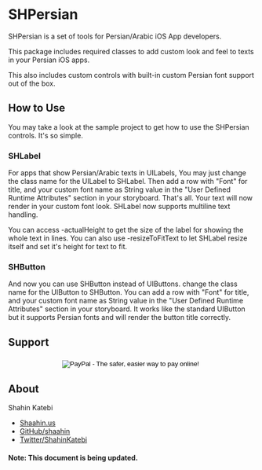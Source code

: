 SHPersian
=========


SHPersian is a set of tools for Persian/Arabic iOS App developers.

This package includes required classes to add custom look and feel to texts in your Persian iOS apps.

This also includes custom controls with built-in custom Persian font support out of the box.


## How to Use

You may take a look at the sample project to get how to use the SHPersian controls. It's so simple.

### SHLabel

For apps that show Persian/Arabic texts in UILabels, You may just change the class name for the UILabel to SHLabel. Then add a row with "Font" for title, and your custom font name as String value in the "User Defined Runtime Attributes" section in your storyboard. That's all. Your text will now render in your custom font look. SHLabel now supports multiline text handling.

You can access -actualHeight to get the size of the label for showing the whole text in lines. You can also use -resizeToFitText to let SHLabel resize itself and set it's height for text to fit.

### SHButton

And now you can use SHButton instead of UIButtons. change the class name for the UIButton to SHButton. You can add a row with "Font" for title, and your custom font name as String value in the "User Defined Runtime Attributes" section in your storyboard. It works like the standard UIButton but it supports Persian fonts and will render the button title correctly.  



## Support

<form action="https://www.paypal.com/cgi-bin/webscr" method="post" style="text-align: center; padding-top:5px">
<input type="hidden" name="cmd" value="_s-xclick">
<input type="hidden" name="hosted_button_id" value="MZ4LKCTHYX5LQ">
<input type="image" src="https://www.paypalobjects.com/en_US/i/btn/btn_donate_LG.gif" border="0" name="submit" alt="PayPal - The safer, easier way to pay online!">
<img alt="" border="0" src="https://www.paypalobjects.com/en_US/i/scr/pixel.gif" width="1" height="1">
</form>


## About

Shahin Katebi

- [Shaahin.us](http://shaahin.us)
- [GitHub/shaahin](http://github.com/shaahin)
- [Twitter/ShahinKatebi](http://twitter.com/ShahinKatebi)



#### Note: This document is being updated.